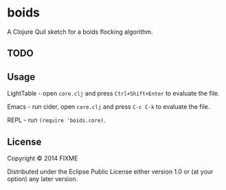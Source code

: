 # boids

A Clojure Quil sketch for a boids flocking algorithm.



## TODO


## Usage

LightTable - open `core.clj` and press `Ctrl+Shift+Enter` to evaluate the file.

Emacs - run cider, open `core.clj` and press `C-c C-k` to evaluate the file.

REPL - run `(require 'boids.core)`.

## License

Copyright © 2014 FIXME

Distributed under the Eclipse Public License either version 1.0 or (at
your option) any later version.
